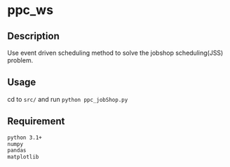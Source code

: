 # ppc_ws

## Description
Use event driven scheduling method to solve the jobshop scheduling(JSS) problem.

## Usage
cd to `src/` and run `python ppc_jobShop.py`

## Requirement
```bash
python 3.1+
numpy
pandas
matplotlib
```
